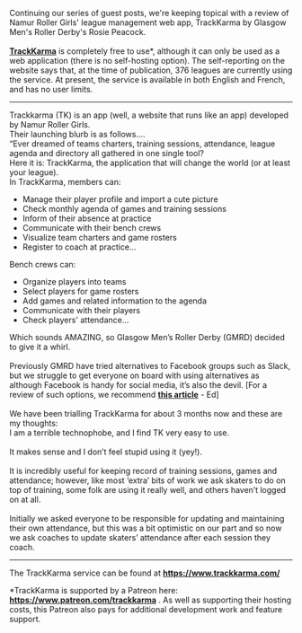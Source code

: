 <html><body><p>Continuing our series of guest posts, we're keeping topical with a review of Namur Roller Girls' league management web app, TrackKarma by Glasgow Men's Roller Derby's Rosie Peacock.<br><br><strong><a href="https://www.trackkarma.com/">TrackKarma</a></strong> is completely free to use*, although it can only be used as a web application (there is no self-hosting option). The self-reporting on the website says that, at the time of publication, 376 leagues are currently using the service. At present, the service is available in both English and French, and has no user limits.</p>
<!-- /wp:paragraph -->

<!-- wp:separator -->
<hr class="wp-block-separator">
<!-- /wp:separator -->

<!-- wp:paragraph -->
<p>Trackkarma (TK) is an app (well, a website that runs like an app) developed by Namur Roller Girls.<br>Their launching blurb is as follows….<br>“Ever dreamed of teams charters, training sessions, attendance, league agenda and directory all gathered in one single tool?<br>Here it is: TrackKarma, the application that will change the world (or at least your league).<br>In TrackKarma, members can:</p>
<!-- /wp:paragraph -->

<!-- wp:list -->
<ul><li>Manage their player profile and import a cute picture</li><li>Check monthly agenda of games and training sessions</li><li>Inform of their absence at practice</li><li>Communicate with their bench crews</li><li>Visualize team charters and game rosters</li><li>Register to coach at practice...</li></ul>
<!-- /wp:list -->

<!-- wp:paragraph -->
<p>Bench crews can:</p>
<!-- /wp:paragraph -->

<!-- wp:list -->
<ul><li>Organize players into teams</li><li>Select players for game rosters</li><li>Add games and related information to the agenda</li><li>Communicate with their players</li><li>Check players' attendance...</li></ul>
<!-- /wp:list -->

<!-- wp:paragraph -->
<p>Which sounds AMAZING, so Glasgow Men’s Roller Derby (GMRD) decided to give it a whirl.<br><br>Previously GMRD have tried alternatives to Facebook groups such as Slack, but we struggle to get everyone on board with using alternatives as although Facebook is handy for social media, it’s also the devil. [For a review of such options, we recommend <strong><a href="https://medium.com/@shredinger/software-tools-for-nonprofits-f2cc73deea49">this article</a></strong> - Ed]<br><br>We have been trialling TrackKarma for about 3 months now and these are my thoughts:<br>I am a terrible technophobe, and I find TK very easy to use. <br><br>It makes sense and I don’t feel stupid using it (yey!). <br><br>It is incredibly useful for keeping record of training sessions, games and attendance; however, like most ‘extra’ bits of work we ask skaters to do on top of training, some folk are using it really well, and others haven’t logged on at all.<br><br>Initially we asked everyone to be responsible for updating and maintaining their own attendance, but this was a bit optimistic on our part and so now we ask coaches to update skaters’ attendance after each session they coach.</p>
<!-- /wp:paragraph -->

<!-- wp:separator -->
<hr class="wp-block-separator">
<!-- /wp:separator -->

<p>The TrackKarma service can be found at <a href="https://www.trackkarma.com/"><strong>https://www.trackkarma.com/</strong></a></p>
<p>*TrackKarma is supported by a Patreon here: <a href="https://www.patreon.com/trackkarma"><strong>https://www.patreon.com/trackkarma</strong></a> . As well as supporting their hosting costs, this Patreon also pays for additional development work and feature support.</p></body></html>
